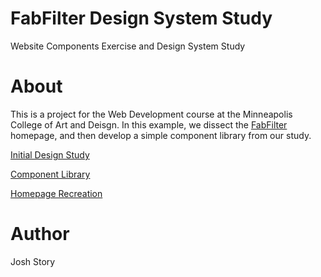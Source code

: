 # FabFilter Design System Study
Website Components Exercise and Design System Study

# About
This is a project for the Web Development course at the Minneapolis College of Art and Deisgn. In this example, we dissect the <a href="https://www.fabfilter.com">FabFilter</a> homepage, and then develop a simple component library from our study.

<p><a href="https://jlstory.github.io/components/assets/index.html">Initial Design Study</a></p>
<p><a href="https://jlstory.github.io/components/components/index.html">Component Library</a></p>
<p><a href="https://jlstory.github.io/components/index.html">Homepage Recreation</a></p>

# Author 
Josh Story
